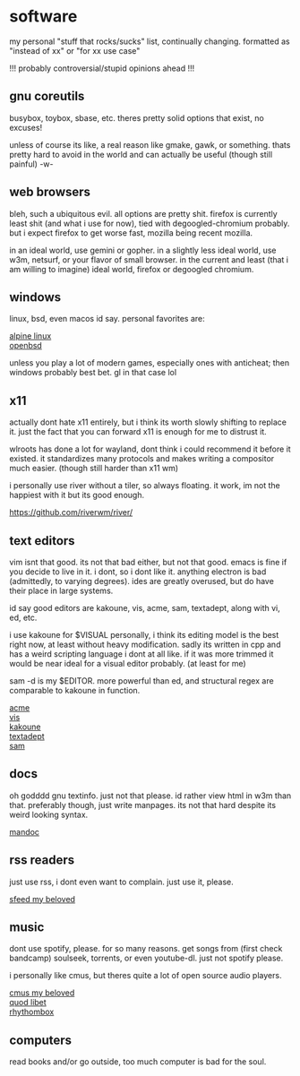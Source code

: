 # software

my personal "stuff that rocks/sucks" list, continually changing.
formatted as "instead of xx" or "for xx use case"

!!! probably controversial/stupid opinions ahead !!!

## gnu coreutils

busybox, toybox, sbase, etc.
theres pretty solid options that exist, no excuses!

unless of course its like, a real reason like gmake, gawk, or something.
thats pretty hard to avoid in the world and can actually be useful
(though still painful) -w-

## web browsers

bleh, such a ubiquitous evil.
all options are pretty shit.
firefox is currently least shit (and what i use for now),
tied with degoogled-chromium probably.
but i expect firefox to get worse fast, mozilla being recent mozilla.

in an ideal world, use gemini or gopher.
in a slightly less ideal world,
use w3m, netsurf, or your flavor of small browser.
in the current and least (that i am willing to imagine) ideal world,
firefox or degoogled chromium.

## windows

linux, bsd, even macos id say. personal favorites are:

[alpine linux](https://www.alpinelinux.org/)  
[openbsd](https://www.openbsd.org/)  

unless you play a lot of modern games, especially ones with anticheat;
then windows probably best bet.
gl in that case lol

## x11

actually dont hate x11 entirely, 
but i think its worth slowly shifting to replace it.
just the fact that you can forward x11 is enough for me to distrust it.

wlroots has done a lot for wayland,
dont think i could recommend it before it existed.
it standardizes many protocols and makes writing a compositor much easier.
(though still harder than x11 wm)

i personally use river without a tiler, so always floating.
it work, im not the happiest with it but its good enough.

<https://github.com/riverwm/river/>


## text editors

vim isnt that good. its not that bad either, but not that good.
emacs is fine if you decide to live in it. i dont, so i dont like it.
anything electron is bad (admittedly, to varying degrees).
ides are greatly overused, but do have their place in large systems.

id say good editors are kakoune, vis, acme, sam, textadept,
along with vi, ed, etc.

i use kakoune for $VISUAL personally,
i think its editing model is the best right now,
at least without heavy modification.
sadly its written in cpp and has a weird scripting language i dont at all like.
if it was more trimmed it would be near ideal for a visual editor probably.
(at least for me)

sam -d is my $EDITOR. more powerful than ed,
and structural regex are comparable to kakoune in function.

[acme](https://acme.cat-v.org/)  
[vis](https://github.com/martanne/vis)  
[kakoune](https://github.com/mawww/kakoune/)  
[textadept](https://orbitalquark.github.io/textadept/)  
[sam ](https://sam.cat-v.org/)  

## docs

oh godddd gnu textinfo. just not that please.
id rather view html in w3m than that.
preferably though, just write manpages.
its not that hard despite its weird looking syntax.

[mandoc](https://mandoc.bsd.lv/)  

## rss readers

just use rss, i dont even want to complain. just use it, please.

[sfeed my beloved](https://codemadness.org/git/sfeed/log.html)  

## music

dont use spotify, please. for so many reasons.
get songs from (first check bandcamp) soulseek, torrents, or even youtube-dl.
just not spotify please.

i personally like cmus, but theres quite a lot of open source audio players.

[cmus my beloved](https://github.com/cmus/cmus)  
[quod libet](https://github.com/quodlibet/quodlibet)  
[rhythombox](https://wiki.gnome.org/Apps/Rhythmbox)  

## computers

read books and/or go outside, too much computer is bad for the soul.
